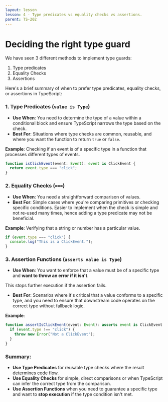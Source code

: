 ```yaml
---
layout: lesson
lesson: 4 - Type predicates vs equality checks vs assertions.
parent: TS-202
---
```


# Deciding the right type guard

We have seen 3 different methods to implement type guards:

1. Type predicates
2. Equality Checks
3. Assertions

Here's a brief summary of when to prefer type predicates, equality checks, or assertions in TypeScript:

### 1. **Type Predicates (`value is Type`)**

- **Use When**: You need to determine the type of a value within a conditional block and ensure TypeScript narrows the type based on the check.
- **Best For**: Situations where type checks are common, reusable, and where you want the function to return `true` or `false`.

**Example**: Checking if an event is of a specific type in a function that processes different types of events.

```ts
function isClickEvent(event: Event): event is ClickEvent {
  return event.type === "click";
}
```

### 2. **Equality Checks (`===`)**

- **Use When**: You need a straightforward comparison of values.
- **Best For**: Simple cases where you're comparing primitives or checking specific conditions. Easier to implement when the check is simple and not re-used many times, hence adding a type predicate may not be beneficial.

**Example**: Verifying that a string or number has a particular value.

```ts
if (event.type === "click") {
  console.log("This is a ClickEvent.");
}
```

### 3. **Assertion Functions (`asserts value is Type`)**

- **Use When**: You want to enforce that a value must be of a specific type and **want to throw an error if it isn't**.

This stops further execution if the assertion fails.

- **Best For**: Scenarios where it's critical that a value conforms to a specific type, and you need to ensure that downstream code operates on the correct type without fallback logic.

**Example**:

```ts
function assertIsClickEvent(event: Event): asserts event is ClickEvent {
  if (event.type !== "click") {
    throw new Error("Not a ClickEvent");
  }
}
```

### Summary:

- **Use Type Predicates** for reusable type checks where the result determines code flow.
- **Use Equality Checks** for simple, direct comparisons or when TypeScript can infer the correct type from the comparison.
- **Use Assertion Functions** when you need to guarantee a specific type and want to **stop execution** if the type condition isn't met.
